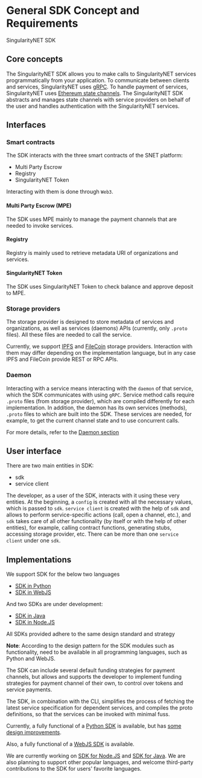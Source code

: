 # General SDK Concept and Requirements

SingularityNET SDK

## Core concepts

The SingularityNET SDK allows you to make calls to SingularityNET services programmatically from your application.
To communicate between clients and services, SingularityNET uses 
[gRPC](/docs/products/DecentralizedAIPlatform/UsedTechnologies/grpc/). To handle payment of services, SingularityNET uses 
[Ethereum state channels](/docs/products/DecentralizedAIPlatform/CoreConcepts/SmartContracts/mpe/).
The SingularityNET SDK abstracts and manages state channels with service providers on behalf of the user and 
handles authentication with the SingularityNET services.

## Interfaces

### Smart contracts

The SDK interacts with the three smart contracts of the SNET platform:
- Multi Party Escrow
- Registry
- SingularityNET Token

Interacting with them is done through `Web3`.

#### Multi Party Escrow (MPE)

The SDK uses MPE mainly to manage the payment channels that are needed to invoke services.

#### Registry

Registry is mainly used to retrieve metadata URI of organizations and services.

#### SingularityNET Token

The SDK uses SingularityNET Token to check balance and approve deposit to MPE.

### Storage providers

The storage provider is designed to store metadata of services and organizations, as well as services (daemons) APIs
(currently, only `.proto` files). All these files are needed to call the service.

Currently, we support [IPFS](/docs/products/DecentralizedAIPlatform/UsedTechnologies/ipfs/) and 
[FileCoin](/docs/products/DecentralizedAIPlatform/UsedTechnologies/filecoin/) storage providers. 
Interaction with them may differ depending on the implementation language, but in any case IPFS and FileCoin 
provide REST or RPC APIs.

### Daemon

Interacting with a service means interacting with the `daemon` of that service, which the SDK communicates with 
using `gRPC`. Service method calls require `.proto` files (from storage provider), which are compiled differently 
for each implementation. In addition, the daemon has its own services (methods), `.proto` files to which are built 
into the SDK. These services are needed, for example, to get the current channel state and to use concurrent calls.

For more details, refer to the [Daemon section](/docs/products/DecentralizedAIPlatform/Daemon/)

## User interface

There are two main entities in SDK:

- sdk
- service client

The developer, as a user of the SDK, interacts with it using these very entities. At the beginning, a `config` is 
created with all the necessary values, which is passed to `sdk`. `service client` is created with the help of 
`sdk` and allows to perform service-specific actions (call, open a channel, etc.), and `sdk` takes care of all 
other functionality (by itself or with the help of other entities), for example, calling contract functions, 
generating stubs, accessing storage provider, etc. There can be more than one `service client` under one `sdk`.

## Implementations

We support SDK for the below two languages 

- [SDK in Python](/docs/products/DecentralizedAIPlatform/SDK/PythonSDK/getting-started-guide/)
- [SDK in WebJS](/docs/products/DecentralizedAIPlatform/SDK/JavascriptSDKs/WebJsSDK/getting-started-guide/)

And two SDKs are under development:

- [SDK in Java](/docs/products/DecentralizedAIPlatform/SDK/JavaSDK/getting-started-guide/)
- [SDK in Node.JS](/docs/products/DecentralizedAIPlatform/SDK/JavascriptSDKs/NodeJsSDK/getting-started-guide/)

All SDKs provided adhere to the same design standard and strategy

**Note**:  According  to the design pattern for the SDK modules such as
functionality, need to be available in all programming languages, such as
Python and WebJS. 

The SDK can include several default funding strategies for payment channels,
but allows and supports the developer to implement funding strategies for
payment channel of their own, to control over tokens and service payments.

The SDK, in combination with the CLI, simplifies the process of fetching the
latest service specification for dependent services, and compiles the proto
definitions, so that the services can be invoked with minimal fuss.

Currently, a fully functional of a [Python SDK](https://github.com/singnet/snet-sdk-python) is available, but has 
[some design improvements](https://github.com/singnet/snet-sdk-python/issues/16).

Also, a fully functional of a [WebJS SDK](https://github.com/singnet/snet-sdk-js/tree/master/packages/web) is available. 

We are currently working on [SDK for Node.JS](https://github.com/singnet/snet-sdk-js/tree/master/packages/nodejs) 
and [SDK for Java](https://github.com/singnet/snet-sdk-java). We are also planning to support other popular languages, 
and welcome third-party contributions to the SDK for users' favorite languages.
